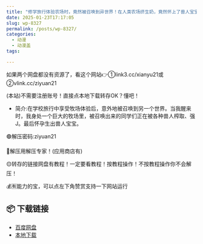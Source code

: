 ```yaml
---
title: "修学旅行体验农场时，竟然被召唤到异世界！在人类农场挤生奶，竟然怀上了兽人宝宝"
date: 2025-01-23T17:17:05
slug: wp-8327
permalink: /posts/wp-8327/
categories:
  - 动漫
  - 动漫盖
tags:

---
```


如果两个网盘都没有资源了，看这个网站👉①link3.cc/xianyu21或②vlink.cc/ziyuan21

(本站)不需要注册账号！直接点本地下载转存OK？懂吧！

*   简介:在学校旅行中享受牧场体验后，意外地被召唤到另一个世界。当我醒来时，我身处一个巨大的牧场里，被召唤出来的同学们正在被各种兽人榨取、强J。最后怀孕生出兽人宝宝。

🟢解压密码:ziyuan21

🔵解压用解压专家！(应用商店有)

🟡转存的链接网盘有教程！一定要看教程！按教程操作！不按教程操作你不会解压！

💰🈶能力的宝，可以点左下角赞赏支持一下网站运行

## 📦 下载链接
- [百度网盘](https://blziyuan21.com/pay-download/8327?key=c16197a937&down_id=0)
- [本地下载](https://blziyuan21.com/pay-download/8327?key=c16197a937&down_id=1)

